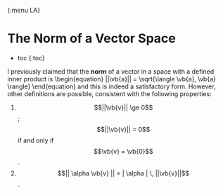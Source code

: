 {:menu LA}

# The Norm of a Vector Space

* toc
{:toc}

I previously claimed that the **norm** of a vector in a space with a defined inner product is
\begin{equation}
  ||\vb{a}|| = \sqrt{\langle \vb{a}, \vb{a} \rangle}
\end{equation}
and this is indeed a satisfactory form. However, other definitions are possible, consistent with the following properties:

1. $$||\vb{v}|| \ge 0$$ ; $$||\vb{v}|| = 0$$
   if and only if $$\vb{v} = \vb{0}$$.
2. $$|| \alpha \vb{v} || 
    = | \alpha | \, ||\vb{v}||$$.